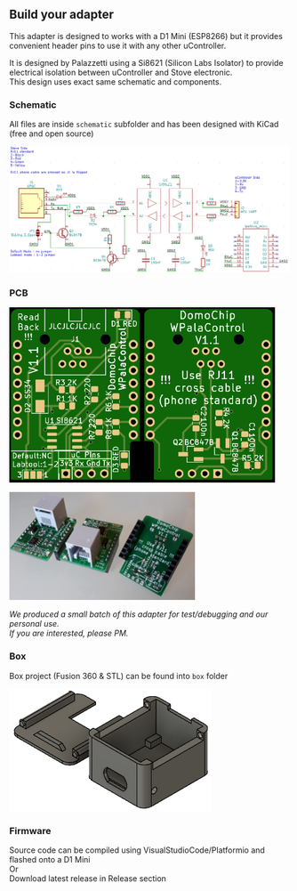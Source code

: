## Build your adapter

This adapter is designed to works with a D1 Mini (ESP8266) but it provides convenient header pins to use it with any other uController.

It is designed by Palazzetti using a Si8621 (Silicon Labs Isolator) to provide electrical isolation between uController and Stove electronic.  
This design uses exact same schematic and components.

### Schematic

All files are inside `schematic` subfolder and has been designed with KiCad (free and open source)  

![WirelessPalaControl schematic](img/schematic.png)

### PCB

<img src="img/pcb-top.png" alt="WirelessPalaControl PCB Top" width="239" height="315"><img src="img/pcb-bottom.png" alt="WirelessPalaControl PCB Bottom" width="239" height="315">  

<img src="img/3boards.png" alt="WirelessPalaControl 3boards"  width="334">  

*We produced a small batch of this adapter for test/debugging and our personal use.*  
*If you are interested, please PM.*

### Box

Box project (Fusion 360 & STL) can be found into `box` folder

![WirelessPalaControl box](img/box.png)

### Firmware

Source code can be compiled using VisualStudioCode/Platformio and flashed onto a D1 Mini  
Or  
Download latest release in Release section
